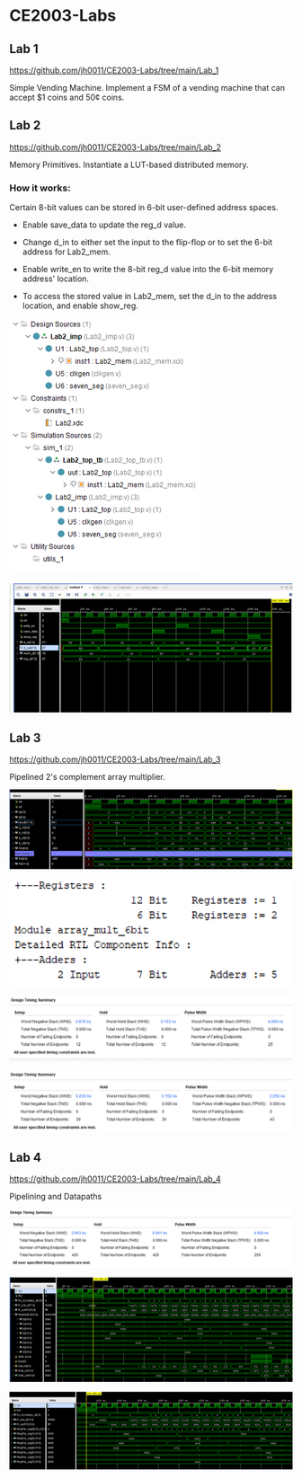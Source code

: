 # CE2003-Labs
## Lab 1
https://github.com/jh0011/CE2003-Labs/tree/main/Lab_1 

Simple Vending Machine. Implement a FSM of a vending machine that can accept $1 coins and 50¢ coins. 

## Lab 2
https://github.com/jh0011/CE2003-Labs/tree/main/Lab_2

Memory Primitives. Instantiate a LUT-based distributed memory.

### How it works:
Certain 8-bit values can be stored in 6-bit user-defined address spaces. 

- Enable save_data to update the reg_d value. 

- Change d_in to either set the input to the flip-flop or to set the 6-bit address for Lab2_mem.

- Enable write_en to write the 8-bit reg_d value into the 6-bit memory address' location.

- To access the stored value in Lab2_mem, set the d_in to the address location, and enable show_reg.

![Sources in Xilinx Project](Lab_2/Images/sources_lab2.PNG)

![Waveform after simulation](Lab_2/Images/waveform_lab2.PNG)

## Lab 3
https://github.com/jh0011/CE2003-Labs/tree/main/Lab_3

Pipelined 2's complement array multiplier.

![Waveform for the pipelined implementation](Lab_3/Images/Waveform-pipelined.PNG)

![Resources used](Lab_3/Images/Resources-used.PNG)

![Timing summary for un-pipelined implementation](Lab_3/Images/Timing-summary-unpipelined.PNG)

![Timing summary for pipelined implementation](Lab_3/Images/Timing-summary-pipelined.PNG)

## Lab 4
https://github.com/jh0011/CE2003-Labs/tree/main/Lab_4

Pipelining and Datapaths

![Design timing summary](Lab_4/Images/design-timing-summary.PNG)

![Waveform](Lab_4/Images/waveform.PNG)

![Post-synthesis waveform](Lab_4/Images/post-synthesis-waveform.PNG)
